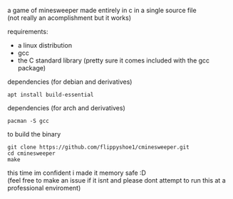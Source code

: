 a game of minesweeper made entirely in c in a single source file\
(not really an acomplishment but it works)

requirements:
- a linux distribution
- gcc
- the C standard library (pretty sure it comes included with the gcc package)

dependencies (for debian and derivatives)
```shell
apt install build-essential
```

dependencies (for arch and derivatives)
```shell
pacman -S gcc
```

to build the binary
```shell
git clone https://github.com/flippyshoe1/cminesweeper.git
cd cminesweeper
make
```

this time im confident i made it memory safe :D\
(feel free to make an issue if it isnt and please dont attempt to run this at a professional enviroment)
